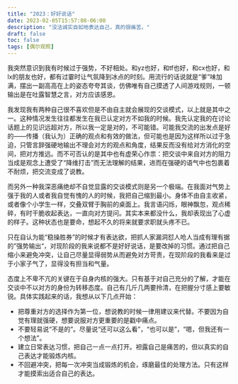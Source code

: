 ```yaml
---
title: "2023：好好说话"
date: 2023-02-05T15:57:08-06:00
description: "没法诚实自如地表达自己，真的很痛苦。"
draft: false
toc: false
tags: [偶尔观照]
---
```


我突然意识到我有时候过于强势，不好相处。和yz也好，和tf也好，和cx也好，和lx的朋友也好，都有过霎时让气氛降到冰点的时刻。用流行的话说就是“爹”味加满，摆出一副高高在上的姿态夸夸其谈，仿佛唯有自己摸透了人间游戏规则，一顿输出是在吐露智慧之言，对方应该感恩。

我发现我有两种自己很不喜欢但是不由自主就会展现的交谈模式，以上就是其中之一。这种情况发生往往都发生在我已认定对方不如我的时候。我先认定我的在讨论话题上的见识远超对方，所以我一定是对的，不可能错。可能我交流的出发点是好的——传播（我认为）正确的观点和有效的做法，但可能也是因为这样所以过于急迫，只管言辞强硬地输出不理会对方的观点和角度，结果反而没有给对方消化的空间，把对方推远。而不可否认的是其中也有虚荣心作祟：把交谈中来自对方的阻力当成是观念上遭受了“降维打击”而无法理解的结果，进而在强硬的语气中也包裹着不耐烦，把交流变成了说教。

而另外一种我深恶痛绝却不自觉显露的交谈模式则是另一个极端。在我面对气势上强于我的人或者我自觉有愧的人的时候，我把自己缩到最小。身体不由自主收紧，或者像个小学生一样，交叠双臂于胸前的桌面上。我言语闪烁，眼神飘忽，观点稀碎，有时干脆收起表达，一直向对方提问。其实本来都没什么，我却表现出了心虚的样子。这种状态也是要命，想起不久的将来就要求职就头疼不已。

只在自认为能“稳操胜券”的时候才有表达欲，把抓人家漏洞怼人呛人当成有理有据的”强势输出“，对现阶段的我来说都不是好好说话，是要改掉的习惯。通过把自己缩小来避免冲突，让自己尽量显得弱势从而避免对方苛责，在现阶段的我看来是过于小家子气了，显得没有担当和气量。

态度上不卑不亢的关键在于自身内核的强大。只有基于对自己充分的了解，才能在交谈中不以对方的身份为转移态度。自己有几斤几两要拎清，在把握分寸感上要敏锐。具体实践起来的话，我想从以下几点开始：

- 把尊重对方的选择作为第一位，想说教的时候一律用建议来代替。不要因为自觉有理就强硬，想要说服对方更重要的是戳中痛点。
- 不要轻易说“不是的”。尽量说“还可以这么看”，“也可以是”，“嗯，但我还有一个想法”。
- 建立日常表达习惯，把自己一点一点打开。袒露自己是痛苦的，但以真实的自己表达才能锻炼内核。
- 不回避冲突，把每一次冲突当成锻炼的机会，琢磨最佳的处理方法。只有这样才能摸索出适合自己的表达。
